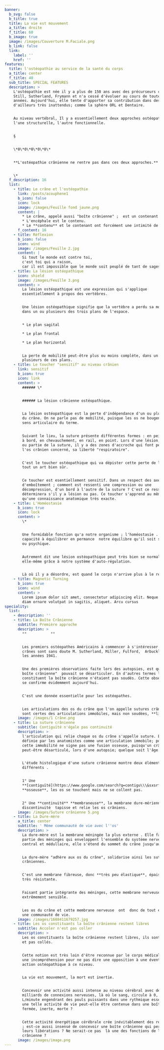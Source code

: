 ```yaml
---
banner:
  b_svg: false
  b_title: true
  title: La vie est mouvement
  a_title: droite
  f_title: 60
  b_image: true
  image: /images/Couverture M.Faciale.png
  b_link: false
  link:
    label: ''
    href: ''
features:
  title: l'ostéopathie au service de la santé du corps
  a_title: center
  f_title: 40
  sub_title: SPECIAL FEATURES
  description: >
    L'ostéopathie est née il y a plus de 150 ans avec des précurseurs comme
    Still, Sutherland, Frymann et n'a cessé d'évoluer au cours de toutes ces
    années. Aujourd'hui, elle tente d'apporter sa contribution dans des domaines
    d'ailleurs très inattendus; comme la sphère ORL et Dentaire.


    Au niveau vertébral, Il y a essentiellement deux approches ostéopathiques ;
    l'une structurelle, l'autre fonctionnelle.


    §


    \*0\*0\*0\*0\*0\*


    **L'ostéopathie crânienne ne rentre pas dans ces deux approches.**


    \*
  f_description: 16
  list:
    - title: Le crâne et l'ostéopathie
      link: /posts/acouphene1
      b_icon: false
      icon: lock
      image: /images/Feuille fond jaune.png
      content: |
        * Le crâne, appelé aussi "boîte crânienne" ;  est un contenant.
        * L'encéphale est le contenu.
        * Le **contenu** et le contenant ont forcément une intimité de vie.
      f_content: 16
    - title: Réflexion
      b_icon: false
      icon: wind
      image: /images/Feuille 2.jpg
      content: |
        Si tout le monde est contre toi,
        c'est toi qui a raison,
        car il est impossible que le monde soit peuplé de tant de sages.
    - title: La lésion ostéopathique
      icon: shield
      image: /images/Feuille 3.png
      content: >
        La lésion ostéopathique est une expression qui s'applique
        essentiellement à propos des vertèbres.


        Une lésion ostéopathique signifie que la vertèbre a perdu sa mobilité
        dans un ou plusieurs des trois plans de l'espace.


        * Le plan sagital

        * Le plan frontal

        * Le plan horizontal


        La perte de mobilité peut-être plus ou moins complète, dans un ou
        plusieurs de ces plans.
    - title: Le toucher "sensitif" au niveau crânien
      link: sensitif
      b_icon: true
      icon: link
      content: >
        ###### \*


        ###### La lésion crânienne ostéopathique.


        La lésion ostéopathique est la perte d'indépendance d'un ou plusieurs os
        du crâne. On ne parle pas de mobilité, puisque les os ne bougent pas au
        sens articulaire du terme.


        Suivant le lieu, la suture présente différentes formes : en peigne, bord
        à bord, en chevauchement, en rail, en point. Lors d'une lésion, sur tout
        ou partie de la suture, il y a des zones d'accroche qui font perdre, à
        l'os crânien concerné, sa liberté "respiratoire".


        C'est le toucher ostéopathique qui va dépister cette perte de liberté,
        tout un art bien sûr.


        Ce toucher est esentiellement sensitif. Dans un respect des axes
        d'emboîtement ; comment est ressenti une compression ou une
        décompression, d'un bord à l'autre de la suture ? C'est ce ressenti qui
        déterminera s'il y a lésion ou pas. Ce toucher s'apprend au même titre
        qu'une connaissance anatomique très exacte.
    - title: L'Homéostasie
      b_icon: true
      icon: lock
      content: >
        \*


        Une formidable fonction qu'a notre organisme ; l'homéostasie . La
        capacité à équilibrer en permance  notre équilibre qu'il soit somatique
        ou psychique.


        Autrement dit une lésion ostéopathique peut très bien se normaliser
        elle-même grâce à notre système d'auto-régulation.


        Là où il y a désordre, est quand le corps n'arrive plus à le réguler.
    - title: Magnetic Turning
      b_icon: true
      icon: wind
      content: >
        Lorem ipsum dolor sit amet, consectetur adipiscing elit. Neque enim id
        diam ornare volutpat in sagitis, aliquet. Arcu cursus
speciality:
  list:
    - description: ''
    - title: La Boîte Crânienne
      subtitle: Première approche
      description: >
        °°           °°


        Les premiers ostéopathes Américains à commencer à s'intéresser aux
        crânes sont sans doute M. Sutherland, Miller, Fulford,  Arbuckle; vers
        les années 1941.


        Une des premières observations faite lors des autopsies, est que "la
        boîte crânienne"  pouvait se désarticuler. En d'autres termes les os qui
        constituent la boîte crânienne n'étaient pas soudés. Cette observation
        se confirme évidemment aujourd'hui.


        C'est une donnée essentielle pour les ostéopathes.


        Les articulations des os du crâne que l'on appelle sutures crâniennes,
        sont certes des articulations immobiles, mais non soudées, **libres**.
      image: /images/1 Crâne.png
    - title: La suture crânienne
      subtitle: Contiguïté n'égale pas continuité
      description: >
        l'articulation qui relie chaque os du crâne s'appelle suture. Elle est
        définie par les anatomistes comme une articulation immobile; pourtant
        cette immobilité ne signe pas une fusion osseuse, puisqu'un crâne
        peut-être désarticulé, lors d'une autopsie; quelque soit l'âge.


        L'étude histologique d'une suture crânienne montre deux éléments bien
        différents .


        1° Une
        **[contiguïté](https://www.google.com/search?q=contigu\\\&sxsrf=APwXEdfQS3lChPJnF28Mqw0Utsnb982dNw%3A1687766143329\\\&ei=f0SZZJPVE-zFkdUP5euoyAk\\\&oq=contigu\\\&gs_lcp=Cgxnd3Mtd2l6LXNlcnAQARgBMgwIIxCKBRAnEEYQ-QEyCAgAEIAEELEDMgUIABCABDIFCAAQgAQyBwgAEIoFEEMyCAgAEIAEEMsBMgUIABCABDIFCAAQgAQyCAgAEIAEEMsBMgUIABCABDoKCAAQRxDWBBCwAzoKCAAQigUQsAMQQzoHCCMQigUQJzoHCAAQgAQQCjogCAAQigUQRhD5ARCXBRCMBRDdBBBGEPQDEPUDEPYDGAFKBAhBGABQoghYzhFg8SZoAXABeACAAYEBiAGeApIBAzIuMZgBAKABAcABAcgBCtoBBggBEAEYEw\\\&sclient=gws-wiz-serp%20%22contigu%22)**
        **osseuse**, les os se touchent mais ne se collent pas.


        2° Une **continuité** **membraneuse**, la membrane dure-mérienne sans
        discontinuité  tapisse et relie les os crâniens.
      image: /images/Suture crânienne 5.png
    - title: La Dure-mère
      a_title: center
      subtitle: ' Même communauté de vie avec l''os'
      description: >
        La dure-mère est la membrane méningée la plus externe . Elle fait 
        partie des méninges qui enveloppent l'ensemble du système nerveux
        central et médullaire, elle s'étend du sommet du crâne jusqu'au sacrum.


        La dure-mère "adhère aux os du crâne", solidarise ainsi les sutures
        crâniennes.


        C'est une membrane fibreuse, donc **très peu élastique**, épaisse et
        très résistante.


        Faisant partie intégrante des méninges, cette membrane nerveuse est
        extrêmement sensible.


        Les os du crâne et cette membrane nerveuse  ont  donc de tout évidence
        une communauté de vie.
      image: /images/1688411679257.jpg
    - title: Les os constituants la boîte crânienne restent libres
      subtitle: Accoler n'est pas coller
      description: >
        Les os constituants la boîte crânienne restent libres, ils sont accolés
        et pas collés.


        Cette notion est très loin d'être reconnue par le corps médical et crée
        une incompréhension pour ne pas dire une opposition à une éventuelle
        action ostéopathique à ce niveau.


        La vie est mouvement, la mort est inertie.


        Concevoir une activité aussi intense au niveau cérébral avec des
        milliards de connexions nerveuses, là où le sang, circule à 0, 750
        L/minute engendrant des pouls puissants dans une rythmique essentielle ;
        une telle activité de vie peut-elle être contenue dans une boîte rigide,
        fermée, inerte, morte ?


        Cette activité énergétique cérébrale crée inévitablement des résonnances
        ; est-ce aussi insensé de concevoir une boîte crânienne qui permette
        leurs libérations ? Ne serait-ce pas  là une des fonctions de la suture
        crânienne ?
      image: /images/image.png
---
```

































































